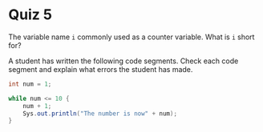 # Quiz 5

The variable name `i` commonly used as a counter variable. What is `i` short for?

A student has written the following code segments. Check each code segment and explain what errors the student has made.

```java
int num = 1;

while num <= 10 {
	num + 1;
	Sys.out.println("The number is now" + num);
}
```
